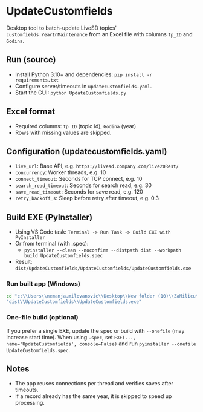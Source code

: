# UpdateCustomfields

Desktop tool to batch-update LiveSD topics' `customfields.YearInMaintenance` from an Excel file with columns `tp_ID` and `Godina`.

## Run (source)
- Install Python 3.10+ and dependencies: `pip install -r requirements.txt`
- Configure server/timeouts in `updatecustomfields.yaml`.
- Start the GUI: `python UpdateCustomfields.py`

## Excel format
- Required columns: `tp_ID` (topic id), `Godina` (year)
- Rows with missing values are skipped.

## Configuration (updatecustomfields.yaml)
- `live_url`: Base API, e.g. `https://livesd.company.com/live20Rest/`
- `concurrency`: Worker threads, e.g. 10
- `connect_timeout`: Seconds for TCP connect, e.g. 10
- `search_read_timeout`: Seconds for search read, e.g. 30
- `save_read_timeout`: Seconds for save read, e.g. 120
- `retry_backoff_s`: Sleep before retry after timeout, e.g. 0.3

## Build EXE (PyInstaller)
- Using VS Code task: `Terminal -> Run Task -> Build EXE with PyInstaller`
- Or from terminal (with .spec):
	- `pyinstaller --clean --noconfirm --distpath dist --workpath build UpdateCustomfields.spec`
- Result: `dist/UpdateCustomfields/UpdateCustomfields/UpdateCustomfields.exe`

### Run built app (Windows)
```cmd
cd "c:\\Users\\nemanja.milovanovic\\Desktop\\New folder (10)\\ZaMilicu\\UpdateCustomfields"
"dist\\UpdateCustomfields\\UpdateCustomfields.exe"
```

### One-file build (optional)
If you prefer a single EXE, update the spec or build with `--onefile` (may increase start time). When using `.spec`, set `EXE(..., name='UpdateCustomfields', console=False)` and run `pyinstaller --onefile UpdateCustomfields.spec`.

## Notes
- The app reuses connections per thread and verifies saves after timeouts.
- If a record already has the same year, it is skipped to speed up processing.

